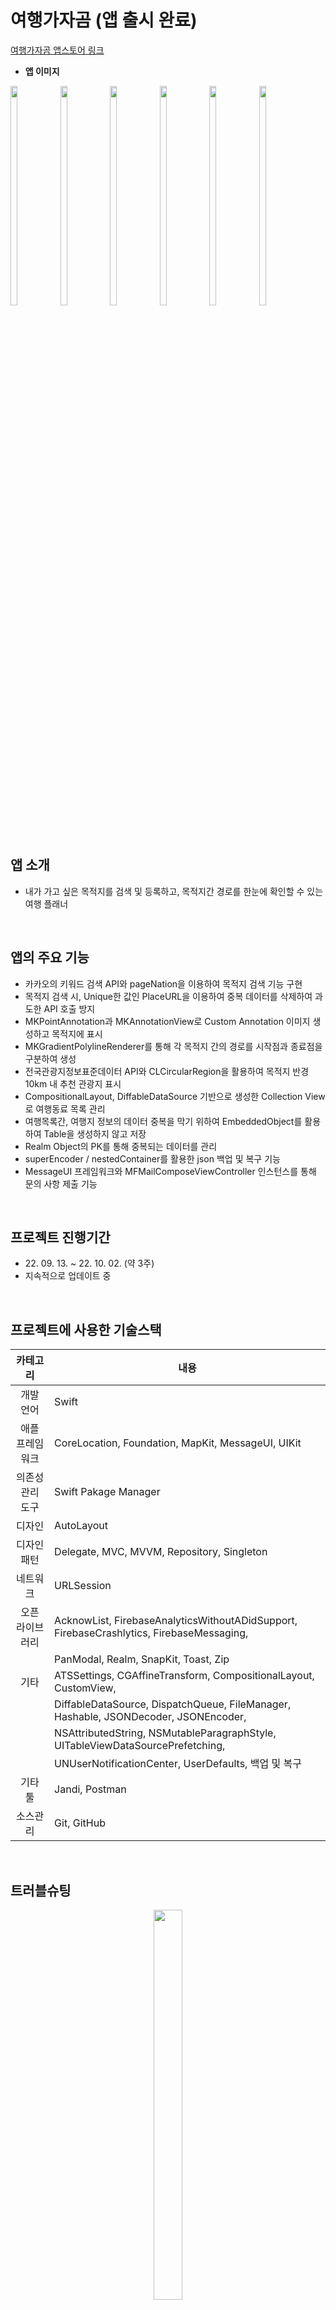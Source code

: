 # 여행가자곰 (앱 출시 완료)
[여행가자곰 앱스토어 링크](https://apps.apple.com/kr/app/%EC%97%AC%ED%96%89%EA%B0%80%EC%9E%90%EA%B3%B0/id6443563655)
<br/>

- **앱 이미지**
<p align="left">
<img src="https://user-images.githubusercontent.com/105812328/208724326-d5a7dd71-5d55-4727-b049-27b47f492c6b.PNG" width="15%" height="30%">
<img src="https://user-images.githubusercontent.com/105812328/208724349-95ff1d04-1aa5-4c2e-84d1-c955e18447ed.PNG" width="15%" height="30%">
<img src="https://user-images.githubusercontent.com/105812328/208724532-a9bc7d4d-e903-4100-8fa1-e9c18740f298.PNG" width="15%" height="30%">
<img src="https://user-images.githubusercontent.com/105812328/208724663-ff03fa2b-e36d-48f1-b089-1a4065258389.PNG" width="15%" height="30%">
<img src="https://user-images.githubusercontent.com/105812328/208724740-04763d2c-7cae-49c2-b941-ed85a696de37.PNG" width="15%" height="30%">
<img src="https://user-images.githubusercontent.com/105812328/208724779-4b7df0f0-8d82-441e-9638-7ce36d565c0f.PNG" width="15%" height="30%">
</p>
<br/> 

## 앱 소개
- 내가 가고 싶은 목적지를 검색 및 등록하고, 목적지간 경로를 한눈에 확인할 수 있는 여행 플래너   
<br/>

## 앱의 주요 기능
- 카카오의 키워드 검색 API와 pageNation을 이용하여 목적지 검색 기능 구현
- 목적지 검색 시, Unique한 값인 PlaceURL을 이용하여 중복 데이터를 삭제하여 과도한 API 호출 방지
- MKPointAnnotation과 MKAnnotationView로 Custom Annotation 이미지 생성하고 목적지에 표시
- MKGradientPolylineRenderer를 통해 각 목적지 간의 경로를 시작점과 종료점을 구분하여 생성
- 전국관광지정보표준데이터 API와 CLCircularRegion을 활용하여 목적지 반경 10km 내 추천 관광지 표시
- CompositionalLayout, DiffableDataSource 기반으로 생성한 Collection View로 여행동료 목록 관리
- 여행목록간, 여행지 정보의 데이터 중복을 막기 위하여 EmbeddedObject를 활용하여 Table을 생성하지 않고 저장
- Realm Object의 PK를 통해 중복되는 데이터를 관리
- superEncoder / nestedContainer를 활용한 json 백업 및 복구 기능
- MessageUI 프레임워크와 MFMailComposeViewController 인스턴스를 통해 문의 사항 제출 기능
<br/>

## 프로젝트 진행기간
- 22\. 09. 13. ~ 22. 10. 02. (약 3주)
- 지속적으로 업데이트 중
<br/>

## 프로젝트에 사용한 기술스택
| 카테고리 | 내용 |
| :---: | ----- |
| 개발 언어 | Swift | 
| 애플 프레임워크 | CoreLocation, Foundation, MapKit, MessageUI,  UIKit |
| 의존성 관리 도구 | Swift Pakage Manager |
| 디자인 | AutoLayout |
| 디자인 패턴 | Delegate, MVC, MVVM, Repository, Singleton |
| 네트워크 | URLSession |
| 오픈 라이브러리 | AcknowList, FirebaseAnalyticsWithoutADidSupport, FirebaseCrashlytics, FirebaseMessaging, |
|  | PanModal, Realm, SnapKit, Toast, Zip |
| 기타 | ATSSettings, CGAffineTransform, CompositionalLayout, CustomView, |
|  | DiffableDataSource, DispatchQueue, FileManager, Hashable, JSONDecoder, JSONEncoder, |
|  | NSAttributedString, NSMutableParagraphStyle, UITableViewDataSourcePrefetching, |
|  | UNUserNotificationCenter, UserDefaults, 백업 및 복구 |
| 기타 툴 | Jandi, Postman |
| 소스관리 | Git, GitHub |
<br/>

## 트러블슈팅
<p align="center">
<img src="https://user-images.githubusercontent.com/105812328/208724532-a9bc7d4d-e903-4100-8fa1-e9c18740f298.PNG" width="30%" height="40%">
</p>

- **커스텀 어노테이션 이미지의 재사용 문제**
  * 1~50까지의 Int값을 가진 이미지를 어노테이션을 생성하며 해당 목적지 순번에 맞게 mapView에 AddOverlay했지만, mapView의 region을 이동시켰다가 다시 어노테이션 있는 곳으로 region을 이동시킬 경우, 모두 같은 Int값을 가지는 이미지로 교체되는 문제 발생

### 해결 방안
> 커스텀 어노테이션을 만들고 각 이미지마다 Int타입의 ID를 생성, 해당 ID마다 같은 Int값을 가지는 이미지 할당
```swift
// 커스텀 어노테이션 생성
final class Annotation: MKPointAnnotation {
    var identifier: Int
    
    init(_ identifier: Int) {
        self.identifier = identifier
    }
}

// 뷰컨트롤러의 어노테이션 생성하는 부분에서 ID에 맞는 이미지를 지정 및 생성
func mapView(_ mapView: MKMapView, viewFor annotation: MKAnnotation) -> MKAnnotationView? {
        guard let annotation = annotation as? Annotation else { return nil }
        
        var annotationView = mapView.dequeueReusableAnnotationView(withIdentifier: "\(annotation.identifier)")
        if annotationView == nil {
            annotationView = MKAnnotationView(annotation: annotation, reuseIdentifier: "\(annotation.identifier)")
        } else {
            annotationView?.annotation = annotation
        }
        let currentTrip = TripHistoryRepository.standard.fetchTrips(.current)
        
        viewModel.isExecutedFunc(identifier: annotation.identifier, taskOrder: currentTrip[0].trips.count - 1, annotationView: annotationView, annotation: annotation)

        return annotationView
    }
```
<br/>
<br/>

- **경로를 계산하고 배열에 담는 과정에서 배열의 순번이 꼬여 mapView에 addOverlay했을 때, 목적지 간의 경로가 뒤엉키는 문제**

### 해결 방안
> 경로를 딕셔너리 타입으로 변경 후, Key값에 목적지 순번을, Value값에 경로를 배치하여 맵뷰에 addOverlay시 경로 순서가 꼬이지 않도록 수정
```swift
func createPath(_ mapView: MKMapView, sourceLat: CLLocationDegrees, sourceLon: CLLocationDegrees, destinationLat: CLLocationDegrees, destinationLon: CLLocationDegrees, turn: Int, status: TripStatus) {
	    // 여행 경로를 계산
        let direction = MKDirections(request: directionRequest)
        direction.calculate { response, error in
            guard let response = response else {
                if let error = error {
                    print("Error Found: \(error.localizedDescription)")
                }
                return
            }
            
			// 계산한 여행 경로를 경로를 관리하는 딕셔너리에 업데이트
            switch status {
            case .current:
                self.routes.updateValue(response.routes[0], forKey: turn)
            case .past:
                self.historyRoutes.updateValue(response.routes[0], forKey: turn)
            }
        }
    }
```
<br/>
<br/>

- **배열을 가지고 있는 Realm 데이터를 json으로 변환하여 데이터 백업 및 복구 기능 구현 문제**
  * Realm Object를 json으로 Encoding하여 외부로 Export할 때는 Realm의 List타입을 Array나 Dictionary처럼 애플 Framework에 있는 Collection타입으로 변경하고 json으로 Encoding해야 하는 것으로 잘못이해

### 해결 방안
> superEncoder 및 nestedContainer 키워드를 사용하여 json으로 내보내고 복구하는 기능 구현
```swift
    // 데이터를 json 인코딩해서 외부로 내보낼 때 superEncoder 활용
    func encode(to encoder: Encoder) throws {

		// superEncoder를 통해 배열을 만들어주고 내부에 데이터 삽입
        let tripsContainer = container.superEncoder(forKey: .trips)
        try trips.encode(to: tripsContainer)
    }
    
	// json으로 저장한 데이터를 불러올 때 nestedContainer 활용
    required convenience init(from decoder: Decoder) throws {
    
		// nestedUnkeyedContainer로 배열 데이터에 접근
        var companiesContainer = try container.nestedUnkeyedContainer(forKey: .companions)
        
		// 반복문을 통해 json데이터 배열을 decoding한 후 빈 배열에 저장
        var compArray = [(companion: String, isBeingDeleted: Bool)]()
        while !companiesContainer.isAtEnd {
            let itemCountContainer = try companiesContainer.nestedContainer(keyedBy: CompanionsCodingKeys.self)
            let companion = try itemCountContainer.decode(String.self, forKey: .companion)
            let isBeingDeleted = try itemCountContainer.decode(Bool.self, forKey: .isBeingDeleted)
            compArray.append((companion, isBeingDeleted))
        }
        
		// decoding한 데이터를 저장하려는 Realm Object 타입으로 변환하여 저장
        compArray.forEach {
            self.companions.append(Companions(companion: $0.companion, isbeingDeleted: $0.isBeingDeleted))
        }
    }
```
<br/>
<br/>

<p align="center">
<img src="https://user-images.githubusercontent.com/105812328/208724532-a9bc7d4d-e903-4100-8fa1-e9c18740f298.PNG" width="30%" height="40%">
<img src="https://user-images.githubusercontent.com/105812328/208724779-4b7df0f0-8d82-441e-9638-7ce36d565c0f.PNG" width="30%" height="40%">
</p>

- **데이터 복구하는 과정에서 기존 데이터 삭제시, mapView에 add된 데이터 삭제 순서에 따른 오류**    
  * 더보기 탭에서 복구셀을 tap했을 때, 기존에 mapView에 올라간 overlay들을 모두 삭제하고 외부에 저장한 json 백업 파일을 덮어써야 했음.
  * 이 과정에서 mapView 인스턴스를 전달하여 더보기 탭에서 mapView Overlay데이터를 삭제 필요.
  * 인스턴스를 성공적으로 전달하기 위해서는 반드시 맵뷰가 있는 뷰컨트롤러의 transition이 필요하여 복구기능이 부자연스럽게 진행되는 문제 발생.
  * NotificationCenter를 활용해보았으나, 유저가 앱을 최초에 실행하고 바로 더보기 탭으로 이동할 경우 Notification Center에 인스턴스가 전달되지 않는 문제 발견.
  * 반드시 지도 탭을 클릭했을 때, 인스턴스가 전달하는 것 확인.

### 해결 방안
> Delegate와 PanModal 라이브러리를 활용하여 인스턴스를 전달하고 뷰를 transition할 때, safeArea 바깥쪽으로 Present하도록하여 뷰 컨트롤러가 화면에 보이지 않게 하면서 인스턴스를 전달하여 해결
```swift
// Delegate패턴을 활용하여 mapView Instance 전달
protocol TransferMapViewDelegate: AnyObject {
    func passMapView(_ mapView: MKMapView)
}

final class MapViewController: BaseViewController {

		// Delegate패턴을 활용하여 mapView Instance 전달
		weak var delegate: TransferMapViewDelegate?

		override func configureUI() {
		// Delegate패턴을 활용하여 mapView Instance 전달
        delegate?.passMapView(self.mapView)
    }
}

// 복구시 MapViewController의 Present Setting
extension MapViewController: PanModalPresentable {

    // Present할 때 safeArea 안쪽으로 보이지 않도록 높이 조절
    var shortFormHeight: PanModalHeight {
        return .contentHeightIgnoringSafeArea(0)
    }

    var longFormHeight: PanModalHeight {
        return shortFormHeight
    }
}

extension BackupViewController: UITableViewDelegate {
    func tableView(_ tableView: UITableView, didSelectRowAt indexPath: IndexPath) {
        showAlertMessageWithCancel(title: "해당 데이터로 복구하시겠습니까?") {
            do {
                // '복구'셀을 클릭했을 때 MapViewController 생성 후, delegate 세팅 및 뷰컨트롤러 present
                let mv = MapViewController()
                mv.delegate = self
                self.presentPanModal(mv)
            } catch {
                print(error)
            }
        }
    }
}

// 전달받은 mapView Instance를 통해서 mapView Overlay 모두 삭제
extension BackupViewController: TransferMapViewDelegate {
    func passMapView(_ mapView: MKMapView) {
        LocationHelper.standard.removeAnnotations(mapView, status: .current)
        LocationHelper.standard.routes.removeAll()
        mapView.removeOverlays(mapView.overlays)
    }
}
```
<br/>

## 회고   
[여행하자곰에 대한 상세 회고록 보기](https://jjhios.tistory.com/17)   
- **상기한 기술을 사용한 이유**   
  - FirebaseAnalyticsWithoutADidSupport & FirebaseCrashlytics
    > FirebaseAnalyticsWithoutADidSupport를 통해 사용자의 민감한 정보는 제외한 이용정보를 수집하여 통계를 보기 위해 해당 기술을 사용하였습니다. 마찬가지로 FirebaseCrashlytics를 이용하여 여행가자곰에서 발생하는 crash에 대해 즉각 대응하기 위한 모니터링 수단으로 구현하였습니다.
  - 백업 및 복구
    > Realm의 Data를 json으로 백업 및 복구르 적용했는데, 실 사용자 입장에서 앱을 삭제해도 나의 여행기록을 불러와서 그대로 이어서 작성할 수 있도록 해당 기능을 구현하였습니다.
<br/>

- **느낀 점**    
  &nbsp;여행하자곰을 개발하면서 처음으로 개인 앱을 출시해 보 경험이었습니다. 출시를 진행하면서 개인정보에 관련된 사항과 앱에 선정성 및 폭력성 등 사용자에게 부정적인 영향을 끼칠 수 있는 앱인지에 대해 신중하게 작성해야 한다는 것을 느꼈습니다. 그리고 개발일지([여행가자곰 개발일지 상세보기](https://fluffy-comte-126.notion.site/9fbdc10d4244491aa8c281501ce9dc78?v=1b644af5941247ac8d9b1fe0f16a410a))를 통해서 어떤 기능을 구현하는데 내가 몇시간 정도 소비를 할지 객관적으로 알 수 있어서 좋은 경험이었습니다. 
  <br/>
  <br/>
&nbsp;아쉬운 지점은 구현에 급급하여 코드의 기능별 구분을 처리하지 못한 점이 상당히 아쉽게 느껴졌습니다. 항상 기능별로 코드를 분리해보고 중복되는 코드를 줄이고, 리팩토링할 때를 위해 코드를 용이하게 구성해보자고 다짐하지만 시간에 쫓기다보니 잘 되지 않는 것 같았습니다. 그리고 무리하게 코드를 줄이려고 하다보니 뷰 객체를 뷰모델의 파라미터로 전달하는 등 기본적인 룰을 깨는 코드르 작성하게 되었습니다.
  <br/>
  <br/>
&nbsp;여행하자곰은 저의 첫 개인 출시 앱인만큼 지속적으로 업데이트하여 코드를 효율적으로 개선해나가도록 할 예정입니다. 그리고 다양한 기능도 추가하여 이용자의 편의를 생각하느 앱으로 만들어 나가겠습니다.
<br/>

<br/>
